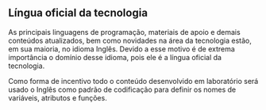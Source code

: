 ## Língua oficial da tecnologia

As principais linguagens de programação, materiais de apoio e demais conteúdos atualizados, bem como novidades na área da tecnologia estão, em sua maioria, no idioma Inglês. Devido a esse motivo é de extrema importância o domínio desse idioma, pois ele é a língua oficial da tecnologia.

Como forma de incentivo todo o conteúdo desenvolvido em laboratório será usado o Inglês como padrão de codificação para definir os nomes de variáveis, atributos e funções.

